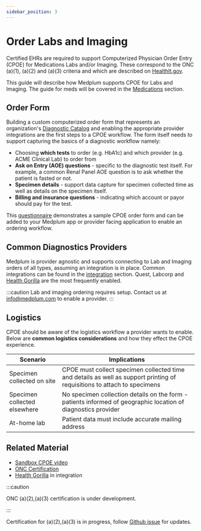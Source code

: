 ```yaml
---
sidebar_position: 3
---
```


# Order Labs and Imaging

Certified EHRs are required to support Computerized Physician Order Entry (CPOE) for Medications Labs and/or Imaging. These correspond to the ONC (a)(1), (a)(2) and (a)(3) criteria and which are described on [HealthIt.gov](https://www.healthit.gov/test-method/computerized-provider-order-entry-cpoe-medications).

This guide will describe how Medplum supports CPOE for Labs and Imaging. The guide for meds will be covered in the [Medications](/docs/medications) section.

## Order Form

Building a custom computerized order form that represents an organization's [Diagnostic Catalog](/docs/careplans/diagnostic-catalog) and enabling the appropriate provider integrations are the first steps to a CPOE workflow. The form itself needs to support capturing the basics of a diagnostic workflow namely:

- Choosing **which tests** to order (e.g. HbA1c) and which provider (e.g. ACME Clinical Lab) to order from
- **Ask on Entry (AOE) questions** - specific to the diagnostic test itself. For example, a common Renal Panel AOE question is to ask whether the patient is fasted or not.
- **Specimen details** - support data capture for specimen collected time as well as details on the specimen itself.
- **Billing and insurance questions** - indicating which account or payor should pay for the test.

This [questionnaire](https://storybook.medplum.com/?path=/story/medplum-questionnaireform--lab-ordering) demonstrates a sample CPOE order form and can be added to your Medplum app or provider facing application to enable an ordering workflow.

## Common Diagnostics Providers

Medplum is provider agnostic and supports connecting to Lab and Imaging orders of all types, assuming an integration is in place. Common integrations can be found in the [integration](/docs/integration) section. Quest, Labcorp and [Health Gorilla](/docs/integration/health-gorilla) are the most frequently enabled.

:::caution
Lab and imaging ordering requires setup. Contact us at [info@medplum.com](mailto:info+diagnostics@medplum.com?subject=enabling%20diagnostic%20providers) to enable a provider.
:::

## Logistics

CPOE should be aware of the logistics workflow a provider wants to enable. Below are **common logistics considerations** and how they effect the CPOE experience.

| Scenario                     | Implications                                                                                                             |
| ---------------------------- | ------------------------------------------------------------------------------------------------------------------------ |
| Specimen collected on site   | CPOE must collect specimen collected time and details as well as support printing of requisitions to attach to specimens |
| Specimen collected elsewhere | No specimen collection details on the form - patients informed of geographic location of diagnostics provider            |
| At-home lab                  | Patient data must include accurate mailing address                                                                       |

## Related Material

- [Sandbox CPOE video](https://www.youtube.com/watch?v=m0AWpEOh1es)
- [ONC Certification](/docs/compliance/onc)
- [Health Gorilla](/docs/integration/health-gorilla) in integration

:::caution

ONC (a)(2),(a)(3) certification is under development.

:::

Certification for (a)(2),(a)(3) is in progress, follow [Github issue](https://github.com/medplum/medplum/issues/3003) for updates.
